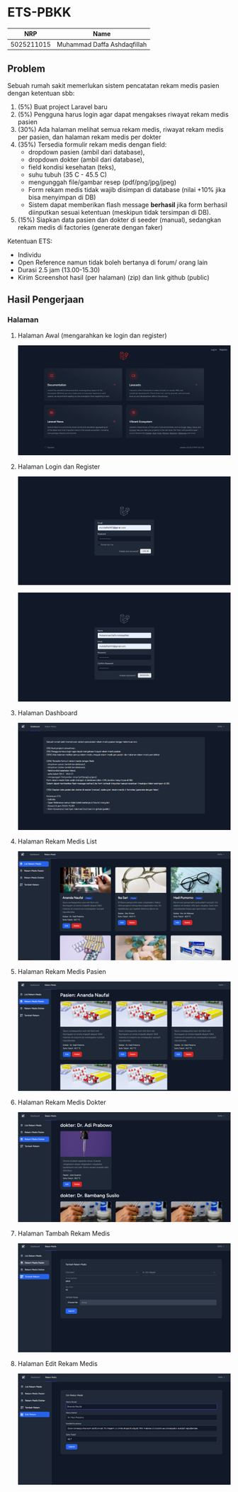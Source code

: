 # ETS-PBKK

| NRP | Name |
| --- | --- |
| 5025211015 | Muhammad Daffa Ashdaqfillah |

## Problem

Sebuah rumah sakit memerlukan sistem pencatatan rekam medis pasien dengan ketentuan sbb:

1. (5%) Buat project Laravel baru
2. (5%) Pengguna harus login agar dapat mengakses riwayat rekam medis pasien
3. (30%) Ada halaman melihat semua rekam medis, riwayat rekam medis per pasien, dan halaman rekam medis per dokter
4. (35%) Tersedia formulir rekam medis dengan field:
    - dropdown pasien (ambil dari database),
    - dropdown dokter (ambil dari database),
    - field kondisi kesehatan (teks),
    - suhu tubuh (35 C - 45.5 C)
    - mengunggah file/gambar resep (pdf/png/jpg/jpeg)
    - Form rekam medis tidak wajib disimpan di database (nilai +10% jika bisa menyimpan di DB)
    - Sistem dapat memberikan flash message **berhasil** jika form berhasil diinputkan sesuai ketentuan (meskipun tidak tersimpan di DB).
5. (15%) Siapkan data pasien dan dokter di seeder (manual), sedangkan rekam medis di factories (generate dengan faker)

Ketentuan ETS:

- Individu
- Open Reference namun tidak boleh bertanya di forum/ orang lain
- Durasi 2.5 jam (13.00-15.30)
- Kirim Screenshot hasil (per halaman) (zip) dan link github (public)

## Hasil Pengerjaan

### Halaman

1. Halaman Awal (mengarahkan ke login dan register)
    
    ![Untitled](img/Untitled.png)
    
2. Halaman Login dan Register 
    
    ![Untitled](img/Untitled%201.png)
    
    ![Untitled](img/Untitled%202.png)
    
3. Halaman Dashboard
    
    ![Untitled](img/Untitled%203.png)
    
4. Halaman Rekam Medis List
    
    ![Untitled](img/Untitled%204.png)
    
5. Halaman Rekam Medis Pasien
    
    ![Untitled](img/Untitled%205.png)
    
6. Halaman Rekam Medis Dokter
    
    ![Untitled](img/Untitled%206.png)
    
7. Halaman Tambah Rekam Medis
    
    ![Untitled](img/Untitled%207.png)
    
8. Halaman Edit Rekam Medis
    
    ![Untitled](img/Untitled%208.png)